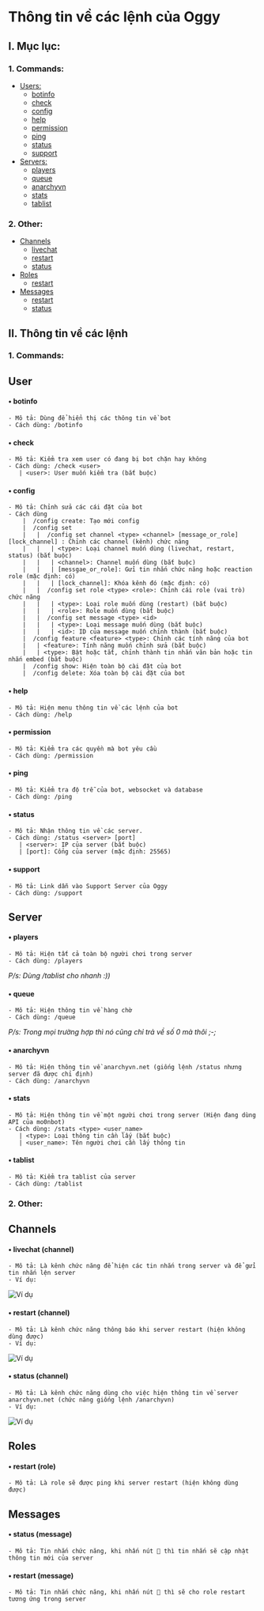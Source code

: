 # Thông tin về các lệnh của Oggy
## I. Mục lục:
### 1. Commands:
- [Users:](#User)
    - [botinfo](#•-botinfo)
    - [check](#•-check)
    - [config](#•-config)
    - [help](#•-help)
    - [permission](#•-permission)
    - [ping](#•-ping)
    - [status](#•-status)
    - [support](#•-support)
- [Servers:](#•-Servers)
    - [players](#•-players)
    - [queue](#•-queue)
    - [anarchyvn](#•-anarchyvn)
    - [stats](#•-stats)
    - [tablist](#•-tablist)
### 2. Other:
- [Channels](#channels)
    - [livechat](#•-livechat-channel)
    - [restart](#•-restart-channel)
    - [status](#•-status-channel)
- [Roles](#roles)
    - [restart](#•-restart-role)
- [Messages](#messages)
    - [restart](#•-restart-message)
    - [status](#•-status-message)
## II. Thông tin về các lệnh
### 1. Commands:
## User
#### • botinfo <a name='botinfo'></a>
    - Mô tả: Dùng để hiển thị các thông tin về bot
    - Cách dùng: /botinfo
#### • check
    - Mô tả: Kiểm tra xem user có đang bị bot chặn hay không
    - Cách dùng: /check <user>
       | <user>: User muốn kiểm tra (bắt buộc)
#### • config
    - Mô tả: Chỉnh sửa các cái đặt của bot
    - Cách dùng
        |  /config create: Tạo mới config
        |  /config set
        |   |  /config set channel <type> <channel> [message_or_role] [lock_channel] : Chỉnh các channel (kênh) chức năng
        |   |   | <type>: Loại channel muốn dùng (livechat, restart, status) (bắt buộc)
        |   |   | <channel>: Channel muốn dùng (bắt buộc)
        |   |   | [messgae_or_role]: Gửi tin nhắn chức năng hoặc reaction role (mặc định: có)
        |   |   | [lock_channel]: Khóa kênh đó (mặc định: có)
        |   |  /config set role <type> <role>: Chỉnh cái role (vai trò) chức năng
        |   |   | <type>: Loại role muốn dùng (restart) (bắt buộc)
        |   |   | <role>: Role muốn dùng (bắt buộc)
        |   |  /config set message <type> <id>
        |   |   | <type>: Loại message muốn dùng (bắt buộc)
        |   |   | <id>: ID của message muốn chỉnh thành (bắt buộc)
        |  /config feature <feature> <type>: Chỉnh các tính năng của bot
        |   | <feature>: Tính năng muốn chỉnh sửa (bắt buộc)
        |   | <type>: Bật hoặc tắt, chỉnh thành tin nhắn văn bản hoặc tin nhắn embed (bắt buộc)
        |  /config show: Hiện toàn bộ cài đặt của bot
        |  /config delete: Xóa toàn bộ cài đặt của bot
#### • help
    - Mô tả: Hiện menu thông tin về các lệnh của bot
    - Cách dùng: /help
#### • permission
    - Mô tả: Kiểm tra các quyền mà bot yêu cầu
    - Cách dùng: /permission
#### • ping
    - Mô tả: Kiểm tra độ trễ của bot, websocket và database
    - Cách dùng: /ping
#### • status
    - Mô tả: Nhận thông tin về các server.
    - Cách dùng: /status <server> [port]
       | <server>: IP của server (bắt buộc)
       | [port]: Cổng của server (mặc định: 25565)
#### • support
    - Mô tả: Link dẫn vào Support Server của Oggy
    - Cách dùng: /support
## Server
#### • players
    - Mô tả: Hiện tất cả toàn bộ người chơi trong server
    - Cách dùng: /players
*P/s: Dùng /tablist cho nhanh :))*
#### • queue
    - Mô tả: Hiện thông tin về hàng chờ
    - Cách dùng: /queue
*P/s: Trong mọi trường hợp thì nó cũng chỉ trả về số 0 mà thôi ;-;*
#### • anarchyvn
    - Mô tả: Hiện thông tin về anarchyvn.net (giống lệnh /status nhưng server đã được chỉ định)
    - Cách dùng: /anarchyvn
#### • stats
    - Mô tả: Hiện thông tin về một người chơi trong server (Hiện đang dùng API của mo0nbot)
    - Cách dùng: /stats <type> <user_name>
       | <type>: Loại thông tin cần lấy (bắt buộc)
       | <user_name>: Tên người chơi cần lấy thông tin
#### • tablist
    - Mô tả: Kiểm tra tablist của server
    - Cách dùng: /tablist
### 2. Other:
## Channels
#### • livechat (channel)
    - Mô tả: Là kênh chức năng để hiện các tin nhắn trong server và để gửi tin nhắn lện server
    - Ví dụ:
![Ví dụ](./picture/livechat.png)
#### • restart (channel)
    - Mô tả: Là kênh chức năng thông báo khi server restart (hiện không dùng được)
    - Ví dụ:
![Ví dụ](./picture/restart.png)
#### • status (channel)
    - Mô tả: Là kênh chức năng dùng cho việc hiện thông tin về server anarchyvn.net (chức năng giống lệnh /anarchyvn)
    - Ví dụ:
![Ví dụ](./picture/status.png)
## Roles
#### • restart (role)
    - Mô tả: Là role sẽ được ping khi server restart (hiện không dùng được)
## Messages
#### • status (message)
    - Mô tả: Tin nhắn chức năng, khi nhấn nút 🔁 thì tin nhắn sẽ cập nhật thông tin mới của server
#### • restart (message)
    - Mô tả: Tin nhắn chức năng, khi nhấn nút 📢 thì sẽ cho role restart tương ứng trong server